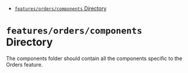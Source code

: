 <!-- START doctoc generated TOC please keep comment here to allow auto update -->
<!-- DON'T EDIT THIS SECTION, INSTEAD RE-RUN doctoc TO UPDATE -->

- [`features/orders/components` Directory](#featuresorderscomponents-directory)

<!-- END doctoc generated TOC please keep comment here to allow auto update -->

# `features/orders/components` Directory

The components folder should contain all the components specific to the Orders feature.

